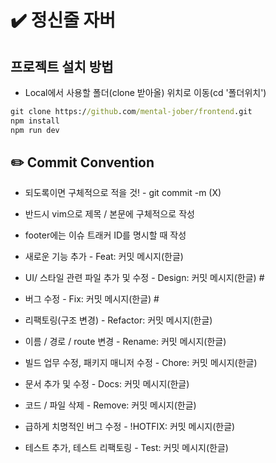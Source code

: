 # ✔️ 정신줄 자버

## 프로젝트 설치 방법
- Local에서 사용할 폴더(clone 받아올) 위치로 이동(cd '폴더위치')

``` cmd
git clone https://github.com/mental-jober/frontend.git 
npm install
npm run dev
```

## ✏️ Commit Convention

- 되도록이면 구체적으로 적을 것! - git commit -m (X)
- 반드시 vim으로 제목 / 본문에 구체적으로 작성
- footer에는 이슈 트래커 ID를 명시할 때 작성

- 새로운 기능 추가 - Feat: 커밋 메시지(한글)
- UI/ 스타일 관련 파일 추가 및 수정 - Design: 커밋 메시지(한글) #
- 버그 수정 - Fix: 커밋 메시지(한글) #
- 리팩토링(구조 변경) - Refactor: 커밋 메시지(한글)
- 이름 / 경로 / route 변경 - Rename: 커밋 메시지(한글)
- 빌드 업무 수정, 패키지 매니저 수정 - Chore: 커밋 메시지(한글)
- 문서 추가 및 수정 - Docs: 커밋 메시지(한글)
- 코드 / 파일 삭제 - Remove: 커밋 메시지(한글)
- 급하게 치명적인 버그 수정 - !HOTFIX: 커밋 메시지(한글)
- 테스트 추가, 테스트 리팩토링 - Test: 커밋 메시지(한글)


